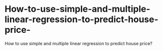 # How-to-use-simple-and-multiple-linear-regression-to-predict-house-price-
How to use simple and multiple linear regression to predict house price?
